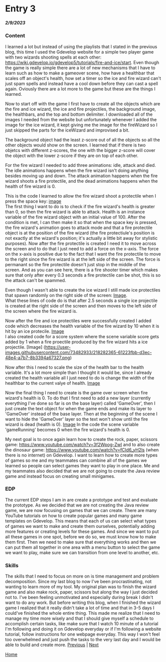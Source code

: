 # Entry 3
##### 2/9/2023

### Content
I learned a lot but instead of using the playlists that I stated in the previous blog, this time I used the Gdevelop website for a simple two player game with two wizards shooting spells at each other: https://wiki.gdevelop.io/gdevelop5/tutorials/fire-and-ice/start. Even though the game is really simple there are a lot of new mechanisms that I have to learn such as how to make a gameover scene, how have a healthbar that scales off an object's health, how set a timer so the ice and fire wizard can't just spam spells and instead have a cool down before they can cast a spell again. Oviously there are a lot more to the game but these are the things I learned. <br>

Now to start off with the game I first have to create all the objects which are the fire and ice wizard, the ice and fire projectiles, the background image, the healthbars, and the top and bottom delimiter. I downloaded all of the images I needed from the website but unfortunately whenever I added the image for the ice wizard, it kept giving me the image for the fireWizard so I just skipped the parts for the iceWizard and improvised a bit. <br>

The background object had the least z-score out of all the objects so all the other objects would show on the screen. I learned that if there is two objetcs with different z-scores, the one with the bigger z-score will cover the object with the lower z-score if they are on top of each other. <br>

For the fire wizard I needed to add three animations: idle, attack and died. The idle animations happens when the fire wizard isn't doing anything besides moving up and down. The attack animation happens when the fire wizard shoots a fire protectile, and the dead animations happens when the health of fire wizard is 0. <br>

This is the code I learned to allow the fire wizard shoot a protectile when I press the space key: [image](https://user-images.githubusercontent.com/73482933/218281329-cc9dde24-eef9-40c3-8e1e-8ea7307c8d00.png) <br>
The first thing I want to do is to check if the fire wizard's health is greater than 0, so then the fire wizard is able to attack. Health is an instance variable of the fire wizard object with an initial value of 100. After the condition is met, I can then make it so that when the space key is pressed, the fire wizard's animation goes to attack mode and that a fire protectile object is at the position of the fire wizard (the fire protectiule's position is not exactly at the wizard's position; it's actually a little bit away for stylistic purposes). Now after the fire protectile is created I need it to move across the screen and to do that I just need to add a force on the x-axis. The force on the x-axis is positive due to the fact that I want the fire protectile to move to the right since the fire wizard is at the left side of the screen. The force is permanant so the fire protectile doesn't just stop in the middle of the screen. And as you can see here, there is a fire shooter timer which makes sure that only after every 0.3 seconds a fire protectile can be shot, this is so the attack can't be spammed. <br>

Even though I wasn't able to create the ice wizard I still made ice protectiles that spawn randomly on the right side of the screen: [Image](https://user-images.githubusercontent.com/73482933/218281964-c91a5c15-b242-4320-a16c-39d55145b877.png). <br>
What these lines of code do is that after 2.5 seconds a single ice projectile is created at the right side of the screen and then moves to the left side of the screen where the fire wizard is. <br>

Now after the fire and ice protectiles were successfully created I added code which decreases the health variable of the fire wizard by 10 when it is hit by an ice protecile. [Image](https://user-images.githubusercontent.com/73482933/218282153-dadf7955-357d-4fc1-92aa-31d2f3a65fab.png) <br>
I also created code for a score system where the scene variable score gets added by 1 when a fire proectile produced by the fire wizard hits a ice projectile. [Image] (https://user-images.githubusercontent.com/73482933/218282365-61223fbb-d3ec-48e4-a7b7-8b3394a67327.png) <br>

Now after this I need to scale the size of the health bar to the health variable. It's a lot more simple than I thought it would be, since I already created the health variable all I just need to do is change the width of the healthbar to the current valye of health. [Image](https://user-images.githubusercontent.com/73482933/218282462-a0b57dba-0ae7-4531-8caf-c89058de4807.png) <br>

Now the final thing I need to create is the game over screen when fire wizard's health is 0. To do that I first need to add a new layer (currently everything I've done so far is on the base layer) called 'GameOver', then I just create the text object for when the game ends and make its layer to 'GameOver' instead of the base layer. Then at the beginning of the scene I want to hide the 'GameOver' layer so the text won't show until the fire wizard is dead (health is 0). [Image](https://user-images.githubusercontent.com/73482933/218283981-73dc5ed2-f28a-464e-b3f3-61c9b77c729b.png) In the code the scene variable 'gameRunning' becomes 0 when the fire wizard's health is 0. <br>

My next goal is to once again learn how to create the rock, paper, scissors game: https://www.youtube.com/watch?v=3f2Wpog-ZwI
 and to also create the dinosaur game: https://www.youtube.com/watch?v=fCId6_yH2ls (when there is no internet) on Gdevelop. I want to learn how to create more types of games so me and my teammates can combine all of the games we learned so people can select games they want to play in one place. Me and my teammates also decided that we are not going to create the Java review game and instead focus on creating small minigames. 

### EDP
The current EDP steps I am in are create a prototype and test and evaluate the prototype. As we decided that we are not creating the Java review game, we are now focusing on games that we can create. There are many YouTube tutorials on how to create popular games and many game templates on Gdevelop. This means that each of us can select what types of games we want to make and create them ourselves, potentially adding more features or creating levels for these games. And since we want to put all these games in one spot, before we do so, we must know how to make them first. Then we need to make sure that everything works and then we can put them all together in one area with a menu button to select the game we want to play, make sure we can transition from one level to another, etc.

### Skills
The skills that I need to focus on more on is time management and problem decomposition. Since my last blog to now I've been procrastinating, not wanting to learn more of my tool. My original plan was to finish the wizard game and also make rock, paper, scissors but along the way I just decided not to. I've been feeling unmotivated and especially during break I didn't want to do any work. But before writing this blog, when I finished the wizard game I realized that it really didn't take a lot of time and that in 3-5 days I could've finished the whole entire thing. This made me realize that I need to manage my time more wisely and that I should give myself a schedule to accomplish certain tasks, like make sure that I watch 10 minute of a tutorial I'm following and doing it on Gdevelop everyday or if I'm following a website tutorial, follow instructions for one webpage everyday. This way I won't feel too overwhelmed and just push the tasks to the very last day and I would be able to build and create more.
[Previous](entry02.md) | [Next](entry04.md)

[Home](../README.md)
